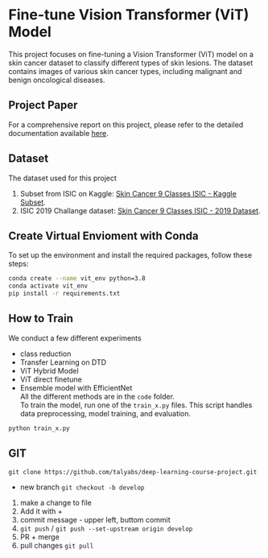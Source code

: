 # Fine-tune Vision Transformer (ViT) Model

This project focuses on fine-tuning a Vision Transformer (ViT) model on a skin cancer dataset to classify different types of skin lesions. The dataset contains images of various skin cancer types, including malignant and benign oncological diseases.

## Project Paper
For a comprehensive report on this project, please refer to the detailed documentation available [here](https://drive.google.com/file/d/1mYneHIUhG3CSwv1B2REelfqYNDUljsXg/view?usp=sharing).

## Dataset

The dataset used for this project 
1. Subset from ISIC on Kaggle: [Skin Cancer 9 Classes ISIC - Kaggle Subset](https://www.kaggle.com/datasets/nodoubttome/skin-cancer9-classesisic).
2. ISIC 2019 Challange dataset: [Skin Cancer 9 Classes ISIC - 2019 Dataset](https://challenge.isic-archive.com/data/#2019).


## Create Virtual Envioment with Conda
To set up the environment and install the required packages, follow these steps:
```bash
conda create --name vit_env python=3.8
conda activate vit_env
pip install -r requirements.txt
```

## How to Train

We conduct a few different experiments 
- class reduction
- Transfer Learning on DTD
- ViT Hybrid Model
- ViT direct finetune
- Ensemble model with EfficientNet
<br>All the different methods are in the `code` folder. 
<br>To train the model, run one of the `train_x.py` files. This script handles data preprocessing, model training, and evaluation.

```bash
python train_x.py
```

## GIT 

`git clone https://github.com/talyabs/deep-learning-course-project.git`

- new branch
`git checkout -b develop`

1. make a change to file
2. Add it with + 
3. commit message - upper left, buttom commit
4. `git push` /  `git push --set-upstream origin develop`
5. PR + merge
6. pull changes `git pull` 